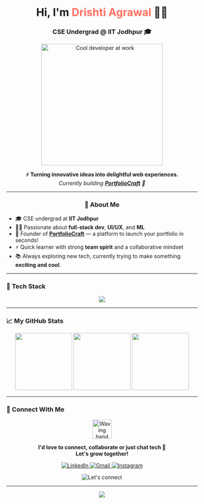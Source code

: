 <!-- Top banner -->
<!-- Typing Animation Header -->
<!-- 🔥 Banner: Greeting + Role -->
<h1 align="center">
  Hi, I'm <span style="color:#FF6F61">Drishti Agrawal</span> 👩‍💻
</h1>

<h3 align="center">
  CSE Undergrad @ IIT Jodhpur 🎓<br/>
</h3>

<!-- 🧠 Cool Developer-Themed Visual Hook -->
<p align="center">
  <img src="https://media.giphy.com/media/L1R1tvI9svkIWwpVYr/giphy.gif" width="320" alt="Cool developer at work" />
</p>

<!-- 💬 Tagline -->
<p align="center">
  <b>⚡ Turning innovative ideas into delightful web experiences.</b><br/>
  <i>Currently building <a href="https://portfolio-craft.tech" target="_blank"><b>PortfolioCraft</b></a> 💼</i>
</p>

---

<h3 align="center">💫 About Me</h3>

- 🎓 CSE undergrad at **IIT Jodhpur**
- 👩‍💻 Passionate about **full-stack dev**, **UI/UX**, and **ML**
- 🚀 Founder of **[PortfolioCraft](https://portfolio-craft.tech)** — a platform to launch your portfolio in seconds!
- ⚡ Quick learner with strong **team spirit** and a collaborative mindset
- 📚 Always exploring new tech, currently trying to make something **exciting and cool**.

---

### 🧩 Tech Stack

<p align="center">
  <img src="https://skillicons.dev/icons?i=cpp,python,html,css,js,react,nodejs,flutter,dart,firebase,mysql,mongodb,docker,vscode,androidstudio" />
</p>

---

### 📈 My GitHub Stats

<p align="center">
  <img src="https://github-readme-streak-stats.herokuapp.com/?user=AgrawalDrishti&theme=dracula" height="150"/>
  <img src="https://github-readme-stats.vercel.app/api?username=AgrawalDrishti&show_icons=true&theme=dracula&include_all_commits=true&count_private=true" height="150"/>
  <img src="https://github-readme-stats.vercel.app/api/top-langs/?username=AgrawalDrishti&layout=compact&theme=dracula" height="150"/>
</p>

---

### 🤝 Connect With Me

<p align="center"> <img src="https://media.giphy.com/media/hvRJCLFzcasrR4ia7z/giphy.gif" width="50" alt="Waving hand" /> </p> <p align="center"><b>I'd love to connect, collaborate or just chat tech 🚀<br>Let's grow together!</b></p> <p align="center"> 
  <a href="https://www.linkedin.com/in/drishti-agrawal-a6b977229/" target="_blank"> <img src="https://img.shields.io/badge/LinkedIn-%230077B5?style=for-the-badge&logo=linkedin&logoColor=white" alt="LinkedIn"/> </a>
  <a href="mailto:agrawal.24@iitj.ac.in" target="_blank"> <img src="https://img.shields.io/badge/Gmail-%23D14836?style=for-the-badge&logo=gmail&logoColor=white" alt="Gmail"/> </a>
  <a href="https://www.instagram.com/drishti_2904/" target="_blank"> <img src="https://img.shields.io/badge/Instagram-%23E4405F?style=for-the-badge&logo=instagram&logoColor=white" alt="Instagram"/> </a> 
</p> <p align="center"> <img src="https://readme-typing-svg.demolab.com?font=Fira+Code&duration=3000&pause=1000&color=FF6F61&center=true&vCenter=true&width=500&lines=Let's+Build+Something+Awesome+Together!" alt="Let's connect" /> </p>

---

<p align="center">
  <img src="https://capsule-render.vercel.app/api?type=waving&color=FF6F61&height=100&section=footer"/>
</p>
